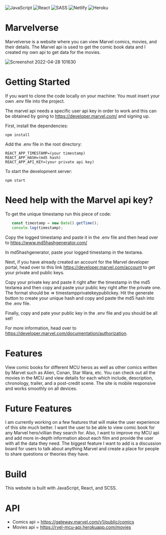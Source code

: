 ![JavaScript](https://img.shields.io/badge/javascript-%23323330.svg?style=for-the-badge&logo=javascript&logoColor=%23F7DF1E)
![React](https://img.shields.io/badge/react-%2320232a.svg?style=for-the-badge&logo=react&logoColor=%2361DAFB)
![SASS](https://img.shields.io/badge/SASS-hotpink.svg?style=for-the-badge&logo=SASS&logoColor=white)
![Netlify](https://img.shields.io/badge/netlify-%23000000.svg?style=for-the-badge&logo=netlify&logoColor=#00C7B7)
![Heroku](https://img.shields.io/badge/heroku-%23430098.svg?style=for-the-badge&logo=heroku&logoColor=white)

# Marvelverse
Marvelverse is a website where you can view Marvel comics, movies, and their details. The Marvel api is used to get the comic book data and I created my own api to get data for the movies. 

![Screenshot 2022-04-28 101630](https://user-images.githubusercontent.com/84540947/165809511-752af1de-c42c-476e-84e7-6a2952aa9734.png)

# Getting Started

If you want to clone the code locally on your machine: You must insert your own .env file into the project. 

The marvel api needs a specific user api key in order to work and this can be obtained by going to https://developer.marvel.com/ and signing up. 

First, install the dependencies: 

```
npm install
```

Add the .env file in the root directory: 

```
REACT_APP_TIMESTAMP=(your timestamp)
REACT_APP_HASH=(md5 hash)
REACT_APP_API_KEY=(your private api key)
```

To start the development server:

```
npm start
```

# Need help with the Marvel api key?
 To get the unique timestamp run this piece of code:
 ````javascript
	const timestamp = new Date().getTime();
	console.log(timestamp);
  ````
  Copy the logged timestamp and paste it in the .env file and then head over to https://www.md5hashgenerator.com/
  
  In md5hashgenerator, paste your logged timestamp in the textarea.
  
  Next, if you have already created an account for the Marvel developer portal, head over to this link https://developer.marvel.com/account to get your private and public keys.
 
  Copy your private key and paste it right after the timestamp in the md5 textarea and then copy and paste your public key right after the private one. 
  The format should be => timestampprivatekeypublickey.
  Hit the generate button to create your unique hash and copy and paste the md5 hash into the .env file. 
  
  Finally, copy and pate your public key in the .env file and you should be all set!
  
  For more information, head over to https://developer.marvel.com/documentation/authorization.




# Features
View comic books for different MCU heros as well as other comics written by Marvel such as Alien, Conan, Star Wara, etc. You can check out all the movies in the MCU and view details for each which include, description, chronology, trailer, and a post-credit scene. The site is mobile responsive and works smoothly on all devices.

# Future Features
I am currently working on a few features that will make the user experience of this site much better. I want the user to be able to view comic book for any Marvel hero/villian they search for. Also, I want to improve my MCU api and add more in-depth information about each film and provide the user with all the data they need. The biggest feature I want to add is a discussion board for users to talk about anything Marvel and create a place for people to share questions or theories they have. 

# Build
This website is built with JavaScript, React, and SCSS. 

# API
- Comics api = https://gateway.marvel.com/v1/public/comics
- Movies api = https://rvel-mcu-api.herokuapp.com/movies 


